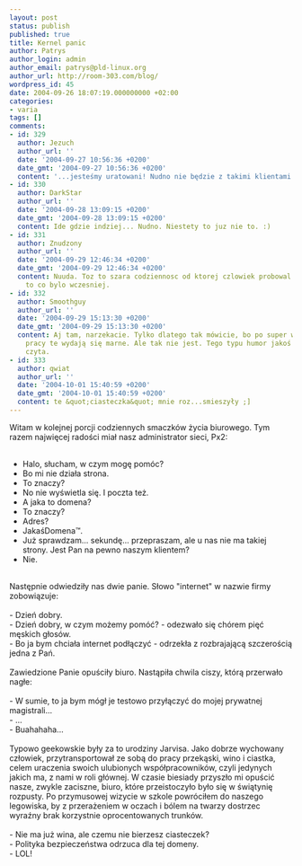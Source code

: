 ```yaml
---
layout: post
status: publish
published: true
title: Kernel panic
author: Patrys
author_login: admin
author_email: patrys@pld-linux.org
author_url: http://room-303.com/blog/
wordpress_id: 45
date: 2004-09-26 18:07:19.000000000 +02:00
categories:
- varia
tags: []
comments:
- id: 329
  author: Jezuch
  author_url: ''
  date: '2004-09-27 10:56:36 +0200'
  date_gmt: '2004-09-27 10:56:36 +0200'
  content: '...jesteśmy uratowani! Nudno nie będzie z takimi klientami :]'
- id: 330
  author: DarkStar
  author_url: ''
  date: '2004-09-28 13:09:15 +0200'
  date_gmt: '2004-09-28 13:09:15 +0200'
  content: Ide gdzie indziej... Nudno. Niestety to juz nie to. :)
- id: 331
  author: Znudzony
  author_url: ''
  date: '2004-09-29 12:46:34 +0200'
  date_gmt: '2004-09-29 12:46:34 +0200'
  content: Nuuda. Toz to szara codziennosc od ktorej czlowiek probowal uciec czytujac
    to co bylo wczesniej.
- id: 332
  author: Smoothguy
  author_url: ''
  date: '2004-09-29 15:13:30 +0200'
  date_gmt: '2004-09-29 15:13:30 +0200'
  content: Aj tam, narzekacie. Tylko dlatego tak mówicie, bo po super wpisach z poprzedniej
    pracy te wydają się marne. Ale tak nie jest. Tego typu humor jakoś miło mi się
    czyta.
- id: 333
  author: qwiat
  author_url: ''
  date: '2004-10-01 15:40:59 +0200'
  date_gmt: '2004-10-01 15:40:59 +0200'
  content: te &quot;ciasteczka&quot; mnie roz...smieszyły ;]
---
```

Witam w kolejnej porcji codziennych smaczków życia biurowego. Tym razem najwięcej radości miał nasz administrator sieci, Px2:<br />
<br />
- Halo, słucham, w czym mogę pomóc?<br />
- Bo mi nie działa strona.<br />
- To znaczy?<br />
- No nie wyświetla się. I poczta też.<br />
- A jaka to domena?<br />
- To znaczy?<br />
- Adres?<br />
- JakaśDomena&trade;.<br />
- Już sprawdzam... sekundę... przepraszam, ale u nas nie ma takiej strony. Jest Pan na pewno naszym klientem?<br />
- Nie.<br />
<br />
Następnie odwiedziły nas dwie panie. Słowo "internet" w nazwie firmy zobowiązuje:<br />
<br />
- Dzień dobry.<br />
- Dzień dobry, w czym możemy pomóć? - odezwało się chórem pięć męskich głosów.<br />
- Bo ja bym chciała internet podłączyć - odrzekła z rozbrajającą szczerością jedna z Pań.<br />
<br />
Zawiedzione Panie opuściły biuro. Nastąpiła chwila ciszy, którą przerwało nagłe:<br />
<br />
- W sumie, to ja bym mógł je testowo przyłączyć do mojej prywatnej magistrali...<br />
- ...<br />
- Buahahaha...<br />
<br />
Typowo geekowskie były za to urodziny Jarvisa. Jako dobrze wychowany człowiek, przytransportował ze sobą do pracy przekąski, wino i ciastka, celem uraczenia swoich ulubionych współpracowników, czyli jedynych jakich ma, z nami w roli głównej. W czasie biesiady przyszło mi opuścić nasze, zwykle zaciszne, biuro, które przeistoczyło było się w świątynię rozpusty. Po przymusowej wizycie w szkole powróciłem do naszego legowiska, by z przerażeniem w oczach i bólem na twarzy dostrzec wyraźny brak korzystnie oprocentowanych trunków.<br />
<br />
- Nie ma już wina, ale czemu nie bierzesz ciasteczek?<br />
- Polityka bezpieczeństwa odrzuca dla tej domeny.<br />
- LOL!
